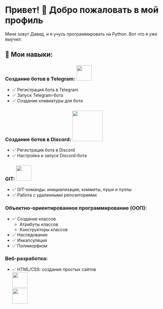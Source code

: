 # Привет! 👋 Добро пожаловать в мой профиль

Меня зовут Давид, и я учусь программировать на Python. Вот что я уже выучил:

## 🌟 Мои навыки:

### Создание ботов в Telegram: <img src="https://upload.wikimedia.org/wikipedia/commons/8/82/Telegram_logo.svg" width="50">
- ✅ Регистрация бота в Telegram  
- ✅ Запуск Telegram-бота  
- ✅ Создание клавиатуры для бота  


### Создание ботов в Discord:   <img src="https://upload.wikimedia.org/wikipedia/en/9/98/Discord_logo.svg" width="100">
- ✅ Регистрация бота в Discord  
- ✅ Настройка и запуск Discord-бота  


### GIT:   <img src="https://git-scm.com/images/logos/downloads/Git-Icon-1788C.svg" width="50">
- ✅ GIT-команды: инициализация, коммиты, пуши и пуллы  
- ✅ Работа с удаленными репозиториями  

### Объектно-ориентированное программирование (ООП):
- ✅ Создание классов  
  - Атрибуты классов  
  - Конструкторы классов  
- ✅ Наследование  
- ✅ Инкапсуляция  
- ✅ Полиморфизм  

### Веб-разработка:
- ✅ HTML/CSS: создание простых сайтов  
  <img src="https://upload.wikimedia.org/wikipedia/commons/6/61/HTML5_logo_and_wordmark.svg" width="50">  
  <img src="https://upload.wikimedia.org/wikipedia/commons/d/d5/CSS3_logo_and_wordmark.svg" width="50">
